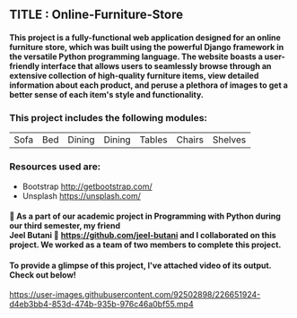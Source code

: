 ## TITLE : Online-Furniture-Store
#### This project is a fully-functional web application designed for an online furniture store, which was built using the powerful Django framework in the versatile Python programming language. The website boasts a user-friendly interface that allows users to seamlessly browse through an extensive collection of high-quality furniture items, view detailed information about each product, and peruse a plethora of images to get a better sense of each item's style and functionality.

### This project includes the following modules:
<table>
  <tr>
    <td>Sofa</td>
    <td>Bed</td>
    <td>Dining</td>
    <td>Dining</td>
    <td>Tables</td>
    <td>Chairs</td>
    <td>Shelves</td>
  </tr>
</table>  

### Resources used are:
- Bootstrap
http://getbootstrap.com/
- Unsplash
https://unsplash.com/

#### :large_blue_diamond: As a part of our academic project in Programming with Python during our third semester, my friend <br> Jeel Butani :link: https://github.com/jeel-butani and I collaborated on this project. We worked as a team of two members to complete this project.

#### To provide a glimpse of this project, I've attached video of its output. Check out below!



https://user-images.githubusercontent.com/92502898/226651924-d4eb3bb4-853d-474b-935b-976c46a0bf55.mp4

